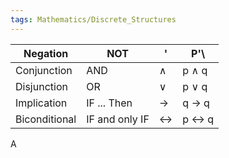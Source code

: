```yaml
---
tags: Mathematics/Discrete_Structures
---
```


| Negation    | NOT         | '             | P'\               |
| ----------- | ----------- | ------------- | ----------------- |
| Conjunction | AND         | $\wedge$      | p $\wedge$ q      |
| Disjunction | OR          | $\vee$        | p $\vee$ q        |
| Implication | IF ... Then | $\rightarrow$ | q $\rightarrow$ q |
| Biconditional | IF and only IF | $\leftrightarrow$ | p $\leftrightarrow$ q |
A